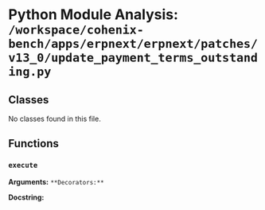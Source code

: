 # Python Module Analysis: `/workspace/cohenix-bench/apps/erpnext/erpnext/patches/v13_0/update_payment_terms_outstanding.py`

## Classes

No classes found in this file.


## Functions

### `execute`
**Arguments:** ``
**Decorators:** ``

**Docstring:**
```

```

